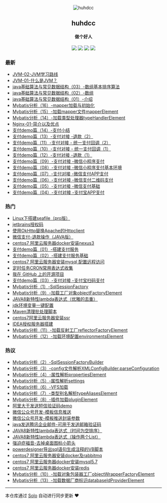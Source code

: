 <p align="center"><img alt="huhdcc" src="https://img.hacpai.com/file/2019/09/QQ图片20190901165702-8bf40bd3.jpg"></p><h2 align="center">
huhdcc
</h2>

<h4 align="center">做个好人</h4>
<p align="center"><a title="huhdcc" target="_blank" href="https://github.com/oceanstorms/solo-blog"><img src="https://img.shields.io/github/last-commit/oceanstorms/solo-blog.svg?style=flat-square&color=FF9900"></a>
<a title="GitHub repo size in bytes" target="_blank" href="https://github.com/oceanstorms/solo-blog"><img src="https://img.shields.io/github/repo-size/oceanstorms/solo-blog.svg?style=flat-square"></a>
<a title="Solo Version" target="_blank" href="https://github.com/b3log/solo/releases"><img src="https://img.shields.io/badge/solo-3.6.5-f1e05a.svg?style=flat-square&color=blueviolet"></a>
<a title="Hits" target="_blank" href="https://github.com/b3log/hits"><img src="https://hits.b3log.org/oceanstorms/solo-blog.svg"></a></p>

### 最新

* [JVM-02-JVM学习路线](https://www.huhdcc.top/articles/2019/10/25/1572013970364.html)
* [JVM-01-什么是JVM？](https://www.huhdcc.top/articles/2019/10/25/1572013312494.html)
* [java基础算法与常见数据结构（03）-数组基本排序算法](https://www.huhdcc.top/articles/2019/09/12/1568285025292.html)
* [java基础算法与常见数据结构（02）-数组](https://www.huhdcc.top/articles/2019/09/12/1568283308014.html)
* [java基础算法与常见数据结构（01）-介绍](https://www.huhdcc.top/articles/2019/09/12/1568282563142.html)
* [Mybatis分析（16）-mapper加载与初始化](https://www.huhdcc.top/articles/2019/09/12/1568270237817.html)
* [Mybatis分析（15）-加载mapper文件mapperElement](https://www.huhdcc.top/articles/2019/09/10/1568096313281.html)
* [Mybatis分析（14）-加载类型处理器typeHandlerElement](https://www.huhdcc.top/articles/2019/09/10/1568094748542.html)
* [Nginx-01-简介以及优点](https://www.huhdcc.top/articles/2019/09/08/1567943276878.html)
* [支付demo篇（14）-支付小结](https://www.huhdcc.top/articles/2019/09/06/1567775557317.html)
* [支付demo篇（13）-支付对接 -退款（2）](https://www.huhdcc.top/articles/2019/09/06/1567774079098.html)
* [支付demo篇（11）-支付对接 - 统一支付回调（2）](https://www.huhdcc.top/articles/2019/09/06/1567771693628.html)
* [支付demo篇（10）-支付对接 - 统一支付回调（1）](https://www.huhdcc.top/articles/2019/09/06/1567769660274.html)
* [支付demo篇（12）-支付对接 -退款（1）](https://www.huhdcc.top/articles/2019/09/06/1567767759686.html)
* [支付demo篇（09）-支付对接 -微信小程序支付](https://www.huhdcc.top/articles/2019/09/06/1567755335332.html)
* [支付demo篇（08）-支付对接 -微信小程序支付基本环境](https://www.huhdcc.top/articles/2019/09/06/1567755059224.html)
* [支付demo篇（07）-支付对接 -微信支付APP支付](https://www.huhdcc.top/articles/2019/09/06/1567750630183.html)
* [支付demo篇（06）-支付对接 -微信支付二维码支付](https://www.huhdcc.top/articles/2019/09/06/1567748355174.html)
* [支付demo篇（05）-支付对接 -微信支付基础](https://www.huhdcc.top/articles/2019/09/06/1567732430696.html)
* [支付demo篇（04）-支付对接 -支付宝APP支付](https://www.huhdcc.top/articles/2019/09/06/1567731789740.html)

### 热门

* [Linux下搭建seafile（pro版）](https://www.huhdcc.top/articles/2019/09/01/1567333046208.html)
* [jetbrains授权码](https://www.huhdcc.top/articles/2019/09/01/1567333010736.html)
* [使用OkHttp替换Apache的Httpclient](https://www.huhdcc.top/articles/2019/09/03/1567488950089.html)
* [微信支付-退款操作（JAVA版）](https://www.huhdcc.top/articles/2019/09/01/1567332589167.html)
* [centos7 阿里云服务器docker安装nexus3](https://www.huhdcc.top/articles/2019/09/01/1567333217431.html)
* [支付demo篇（01）-搭建支付服务](https://www.huhdcc.top/articles/2019/09/05/1567676411211.html)
* [支付demo篇（02）-搭建支付服务基础](https://www.huhdcc.top/articles/2019/09/05/1567677421286.html)
* [centos7 阿里云服务器安装mysql 配置远程访问](https://www.huhdcc.top/articles/2019/09/01/1567333062045.html)
* [定时任务CRON常用表达式收集](https://www.huhdcc.top/articles/2019/09/01/1567333245085.html)
* [我在 GitHub 上的开源项目](https://www.huhdcc.top/my-github-repos)
* [支付demo篇（03）-支付对接 -支付宝扫码支付](https://www.huhdcc.top/articles/2019/09/05/1567683276503.html)
* [Mybatis分析（1）-SqlSessionFactory](https://www.huhdcc.top/articles/2019/09/01/1567331946937.html)
* [Mybatis分析（9）-加载工厂对象objectFactoryElement](https://www.huhdcc.top/articles/2019/09/01/1567332498061.html)
* [JAVA8新特性lambda表达式（优雅的去重）](https://www.huhdcc.top/articles/2019/09/01/1567332839844.html)
* [jdk环境变量一键配置](https://www.huhdcc.top/articles/2019/09/01/1567332905549.html)
* [Maven清理批处理脚本](https://www.huhdcc.top/articles/2019/09/01/1567332969162.html)
* [centos7阿里云服务器安装ssr](https://www.huhdcc.top/articles/2019/09/01/1567333137507.html)
* [IDEA授权服务器搭建](https://www.huhdcc.top/articles/2019/09/03/1567503340844.html)
* [Mybatis分析（11）-加载反射工厂reflectorFactoryElement](https://www.huhdcc.top/articles/2019/09/04/1567579249302.html)
* [Mybatis分析（12）-加载环境配置environmentsElement](https://www.huhdcc.top/articles/2019/09/04/1567580027171.html)

### 热议

* [Mybatis分析（2）-SqlSessionFactoryBuilder](https://www.huhdcc.top/articles/2019/09/01/1567332033694.html)
* [Mybatis分析（3）-config文件解析XMLConfigBuilder.parseConfiguration](https://www.huhdcc.top/articles/2019/09/01/1567332162637.html)
* [Mybatis分析（4）-属性解析propertiesElement](https://www.huhdcc.top/articles/2019/09/01/1567332355505.html)
* [Mybatis分析（5）-属性解析settings](https://www.huhdcc.top/articles/2019/09/01/1567332399709.html)
* [Mybatis分析（6）-VFS加载](https://www.huhdcc.top/articles/2019/09/01/1567332432225.html)
* [Mybatis分析（7）-类型别名解析typeAliasesElement](https://www.huhdcc.top/articles/2019/09/01/1567332454979.html)
* [Mybatis分析（8）-插件加载pluginElement](https://www.huhdcc.top/articles/2019/09/01/1567332481354.html)
* [阿里大于发送短信验证码demo](https://www.huhdcc.top/articles/2019/09/01/1567332547114.html)
* [微信公众号开发-模板信息推送](https://www.huhdcc.top/articles/2019/09/01/1567332666563.html)
* [微信公众号开发-模板推送封装参数](https://www.huhdcc.top/articles/2019/09/01/1567332691227.html)
* [java发送腾讯企业邮件-可用于发送邮箱验证码](https://www.huhdcc.top/articles/2019/09/01/1567332778815.html)
* [JAVA8新特性lambda表达式（时间为空排序）](https://www.huhdcc.top/articles/2019/09/01/1567332821333.html)
* [JAVA8新特性lambda表达式（操作两个List）](https://www.huhdcc.top/articles/2019/09/01/1567332862530.html)
* [强迫症福音-去掉桌面图标小箭头](https://www.huhdcc.top/articles/2019/09/01/1567332948250.html)
* [powerdesigner导出sql语句生成注释的VB脚本](https://www.huhdcc.top/articles/2019/09/01/1567332989335.html)
* [centos7 阿里云服务器安装docker及rabbitmq](https://www.huhdcc.top/articles/2019/09/01/1567333104951.html)
* [centos7 阿里云服务器docker安装mysql5.7](https://www.huhdcc.top/articles/2019/09/01/1567333172459.html)
* [centos7 阿里云服务器docker安装redis](https://www.huhdcc.top/articles/2019/09/01/1567333194883.html)
* [Mybatis分析（10）-加载对象包装器工厂objectWrapperFactoryElement](https://www.huhdcc.top/articles/2019/09/04/1567578967567.html)
* [Mybatis分析（13）-加载数据厂商标识databaseIdProviderElement](https://www.huhdcc.top/articles/2019/09/04/1567582517817.html)

---

本仓库通过 [Solo](https://github.com/b3log/solo) 自动进行同步更新 ❤️ 